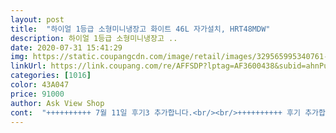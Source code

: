 ```yaml
---
layout: post 
title:  "하이얼 1등급 소형미니냉장고 화이트 46L 자가설치, HRT48MDW" 
description: 하이얼 1등급 소형미니냉장고 ..
date: 2020-07-31 15:41:29 
img: https://static.coupangcdn.com/image/retail/images/329565995340761-fa8d9f5d-6108-4526-95a6-8f649fc1fdcf.jpg 
linkUrl: https://link.coupang.com/re/AFFSDP?lptag=AF3600438&subid=ahnPublicAsk&pageKey=146105791&itemId=423271425&vendorItemId=4041829789&traceid=V0-113-ad5ad0e8654ebd1f 
categories: [1016] 
color: 43A047 
price: 91000 
author: Ask View Shop 
cont:  "++++++++++ 7월 11일 후기3 추가합니다.<br/><br/>++++++++++ 후기 추가합니다.<br/><br/>++++++++++ 후기2 추가합니다.<br/><br/>1000미리 우유 본체에 넣을라면 중간막 치워야해요.<br/> 문쪽에는 가능합니다.<br/> 그리고 사진 못 찍었는데 저 상태의 문에서 캔커피 하나 더 들어갈 수 있어요.<br/><br/>그렇다고 꽝꽝 언건 아니고 얼긴 어는구나.<br/>.<br/> 느낌? 이렇게 한 사오일 지나면 전체적으로 모두 얼거같아요.<br/><br/>그리고 궁금했던 얼음생성은 24시간 지났지만 살얼음조차 얼지 않았어요.<br/> 제가 냉장 2단계에서 해서 그런가봐요.<br/> 다른 후기 보니까 가장 쎈걸로 하면 된다고 하니 나중에 해 봐야겠습니다.<br/><br/>그리고 얼음때문에 그런가.<br/>.<br/> 통 주위로 성애껴요.<br/><br/>그리고 이제사 이야기입니다만 얼음생성이 냉장 2단계에서 일주일이 지나도 여전히 전체적으로 얼진 않았습니다.<br/> 앞쪽만 여전히 얼어 있었습니다.<br/> 그러고나서 잊어버리고 있다가 어느날인가 봤더니 전체적으로 얼긴 얼어 있더군요.<br/><br/>또한 문 열면 켜지는 불이 없어 빛 없는 밤에 열면 내용물이 잘 안 보여요.<br/><br/>며칠전부터 모터 돌아갈때 딱딱 소리라고 해야하나 막 웅하면서 부드럽게 돌아가는게 아니라 뭔가 딱딱거리면서 걸리적거리는 소리가 나더군요.<br/> 그래서 A/S 보내야하나 싶었지만 그전에 설명서를 찾아 보니 비슷한 현상이 있었습니다.<br/>  [ 꿀꺽꿀꺽 하는 소리가 냉동실 내 액체 흐르는 소리일수도 있다는 현상 ]<br/>모터소리?는 나긴나는데 그렇게 거슬릴 정도는 아니에요.<br/><br/>빠른 배송,  생각보다 작지 않아요 예쁘고 첨엔 소리가 안나서 작동 안되는줄 알았는데 성능 굿,  소음 거의 없어요  가까이 귀를 대야 살짝 들려요 가격대비 훌륭합니다 직장 제 방에 두었는데 잘 쓸거 같네요<br/>사용하는 냉장고는 멀고 간단히 간식같은거나 강아지 간식 넣어놓는 용도로 사용하려고 가장 작으며 저렴한 이 상품 구매했습니다.<br/><br/>성격 급하신분들은 이 냉장고로 얼음생성 안하시는게 나을 듯 싶습니다만 가장 쎈걸로는 테스트 안해봐서 이건 또 어떨지 모르겠습니다.<br/><br/>아담한 사이즈 좋아요.<br/> 흰색상 깨끗해서 좋아요.<br/><br/>아무튼 아직까진 보조냉장고로써 잘 사용하고 있습니다.<br/><br/>아직 사용전이에요.<br/> 포장이 조금 허술한것 같아요.<br/> 받침으로 스티로폼 3센티?정도되는거 위에 종이상자는 덮개식으로 덮어놓은게 전부.<br/> 덮개안에 충격방지용?인듯보이는 상자두께의 종이가 양옆인가 위인가 2장들어있긴 했지만 완전밀폐된 박스포장형식은 아니라서 충격과 오염에 취약할거 같아요.<br/> 실제로 포장 뜯는데 엄지 손가락만한 거미가 나와서 온몸에 소름이 돋았네요.<br/> 그에비해 구성품 잘 들어있고 찍힘이나 기타 불량은 없는것 같아서 다행이에요.<br/> 밑에 냉매?인가 검은것에 인위적인 찌그러짐이 있는데 모양을 보아하니 부딪혀서 찌그러진건 아닌것 같고 원래 저런모양으로 나오는것 같은데 맞나요? 어쨋든 잘쓸게요<br/>안그래도 성애도 껴 있었고 여지껏 전혀 청소나 이런거 안했기에 혹시나 싶어 전원코드 빼고 싹다 닦고 건조하게 말렸습니다.<br/> 그러고나서 전원 꽂고 이틀 지켜보니 오오.<br/>.<br/> 딱딱하는 소리가 안나더군요.<br/> 아마도 얼음 만든다고 성애가 꼈고 그 후 전혀 관리 안해서 물이 차서 그랬나봅니다.<br/> 그러니 물이 안생기게 하거나 물이 생기면 바로바로 닦는게 좋을듯 싶습니다.<br/><br/>이틀 지난 지금 여전히 냉장 2단계인데도 얼음이 살짝 얼었습니다.<br/> 뒤쪽보단 앞쪽부분이 얼었고요.<br/><br/>일단 수납력 보려고 몇개 넣어봤습니다.<br/> 괜찮네요.<br/> 그리고 윗부분에 혹시나 냉동되나 해서 얼음틀 넣어봤는데 어떨지 모르겠네요.<br/><br/>잘 구매했습니다.<br/> 감사합니다!<br/>" 
---
```

